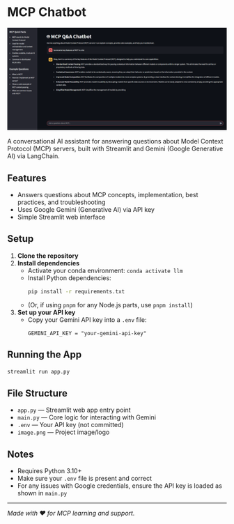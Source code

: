 # MCP Chatbot

![MCP Chatbot](image.png)

A conversational AI assistant for answering questions about Model Context Protocol (MCP) servers, built with Streamlit and Gemini (Google Generative AI) via LangChain.

## Features
- Answers questions about MCP concepts, implementation, best practices, and troubleshooting
- Uses Google Gemini (Generative AI) via API key
- Simple Streamlit web interface

## Setup

1. **Clone the repository**
2. **Install dependencies**
   - Activate your conda environment: `conda activate llm`
   - Install Python dependencies:
     ```bash
     pip install -r requirements.txt
     ```
   - (Or, if using `pnpm` for any Node.js parts, use `pnpm install`)
3. **Set up your API key**
   - Copy your Gemini API key into a `.env` file:
     ```env
     GEMINI_API_KEY = "your-gemini-api-key"
     ```

## Running the App

```bash
streamlit run app.py
```

## File Structure
- `app.py` — Streamlit web app entry point
- `main.py` — Core logic for interacting with Gemini
- `.env` — Your API key (not committed)
- `image.png` — Project image/logo

## Notes
- Requires Python 3.10+
- Make sure your `.env` file is present and correct
- For any issues with Google credentials, ensure the API key is loaded as shown in `main.py`

---

*Made with ❤️ for MCP learning and support.* 